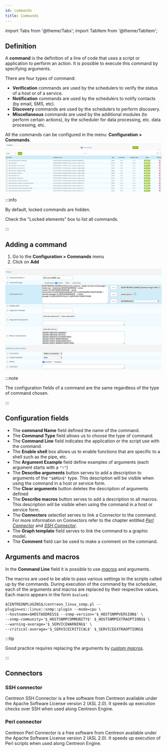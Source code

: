 ```yaml
---
id: commands
title: Commands
---
```

import Tabs from '@theme/Tabs';
import TabItem from '@theme/TabItem';


## Definition

A **command** is the definition of a line of code that uses a script or application to perform an action. It is
possible to execute this command by specifying arguments.

There are four types of command:

* **Verification** commands are used by the schedulers to verify the status of a host or of a service.
* **Notification** commands are used by the schedulers to notify contacts (by email, SMS, etc).
* **Discovery** commands are used by the schedulers to perform discovery.
* **Miscellaneous** commands are used by the additional modules (to perform certain actions), by the scheduler for data processing, etc.
  data processing, etc.

All the commands can be configured in the menu: **Configuration > Commands**.
![image](../../assets/monitoring-resources/organizing-hosts-and-services/04commandlist.png)

:::info

By default, locked commands are hidden. 

Check the "Locked elements" box to list all commands.

:::

## Adding a command

1. Go to the **Configuration > Commands** menu
2. Click on **Add**

![image](../../assets/monitoring-resources/organizing-hosts-and-services/04command.png)

:::note

The configuration fields of a command are the same regardless of the type of command chosen.

:::

## Configuration fields

* The **command Name** field defined the name of the command.
* The **Command Type** field allows us to choose the type of command.
* The **Command Line** field indicates the application or the script use with the command.
* The **Enable shell** box allows us to enable functions that are specific to a shell such as the pipe, etc.
* The **Argument Example** field define examples of arguments (each argument starts with a ```"!"```)
* The **Describe arguments** button serves to add  a description to arguments of the ```"$ARGn$"``` type. This description
  will be visible when using the command in a host or service form.
* The **Clear arguments** button deletes the description of arguments defined
* The **Describe macros** button serves to add  a description to all macros. This description will be visible when
  using the command in a host or service form.
* The **Connectors** selectlist serves to link a Connector to the command. For more information on Connectors refer to the
  chapter entitled *[Perl Connector](#perl-connector)* and *[SSH Connector](#ssh-connector)*.
* The **Graph template** field serves to link the command to a graphic model.
* The **Comment** field can be used to make a comment on the command.

## Arguments and macros

In the **Command Line** field it is possible to use *[macros](macros.md)* and arguments.

The macros are used to be able to pass various settings to the scripts called up by the commands. During execution
of the command by the scheduler, each of the arguments and macros are replaced by their respective values.
Each macro appears in the form ```$value$```:

```shell
$CENTREONPLUGINS$/centreon_linux_snmp.pl --plugin=os::linux::snmp::plugin --mode=cpu \
--hostname=$HOSTADDRESS$ --snmp-version='$_HOSTSNMPVERSION$' \
--snmp-community='$_HOSTSNMPCOMMUNITY$' $_HOSTSNMPEXTRAOPTIONS$ \
--warning-average='$_SERVICEWARNING$' \
--critical-average='$_SERVICECRITICAL$' $_SERVICEEXTRAOPTIONS$
```

:::tip

Good practice requires replacing the arguments by *[custom macros](macros.md#custom-macros)*.

:::

## Connectors

### SSH connector

Centreon SSH Connector is a free software from Centreon available under the Apache Software License version 2 (ASL 2.0).
It speeds up execution checks over SSH when used along Centreon Engine.

### Perl connector

Centreon Perl Connector is a free software from Centreon available under the Apache Software License version 2 (ASL 2.0).
It speeds up execution of Perl scripts when used along Centreon Engine.
